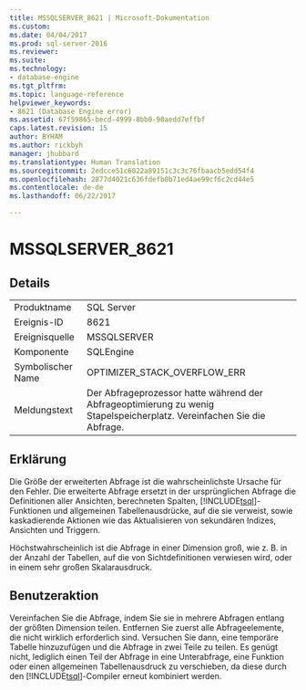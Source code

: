 ```yaml
---
title: MSSQLSERVER_8621 | Microsoft-Dokumentation
ms.custom: 
ms.date: 04/04/2017
ms.prod: sql-server-2016
ms.reviewer: 
ms.suite: 
ms.technology:
- database-engine
ms.tgt_pltfrm: 
ms.topic: language-reference
helpviewer_keywords:
- 8621 (Database Engine error)
ms.assetid: 67f59865-becd-4999-8bb0-90aedd7effbf
caps.latest.revision: 15
author: BYHAM
ms.author: rickbyh
manager: jhubbard
ms.translationtype: Human Translation
ms.sourcegitcommit: 2edcce51c6822a89151c3c3c76fbaacb5edd54f4
ms.openlocfilehash: 2877d4021c636fdefb0b71ed4ae99cf6c2cd44e5
ms.contentlocale: de-de
ms.lasthandoff: 06/22/2017

---
```

# <a name="mssqlserver8621"></a>MSSQLSERVER_8621
  
## <a name="details"></a>Details  
  
|||  
|-|-|  
|Produktname|SQL Server|  
|Ereignis-ID|8621|  
|Ereignisquelle|MSSQLSERVER|  
|Komponente|SQLEngine|  
|Symbolischer Name|OPTIMIZER_STACK_OVERFLOW_ERR|  
|Meldungstext|Der Abfrageprozessor hatte während der Abfrageoptimierung zu wenig Stapelspeicherplatz. Vereinfachen Sie die Abfrage.|  
  
## <a name="explanation"></a>Erklärung  
Die Größe der erweiterten Abfrage ist die wahrscheinlichste Ursache für den Fehler. Die erweiterte Abfrage ersetzt in der ursprünglichen Abfrage die Definitionen aller Ansichten, berechneten Spalten, [!INCLUDE[tsql](../../includes/tsql-md.md)]-Funktionen und allgemeinen Tabellenausdrücke, auf die sie verweist, sowie kaskadierende Aktionen wie das Aktualisieren von sekundären Indizes, Ansichten und Triggern.  
  
Höchstwahrscheinlich ist die Abfrage in einer Dimension groß, wie z. B. in der Anzahl der Tabellen, auf die von Sichtdefinitionen verwiesen wird, oder in einem sehr großen Skalarausdruck.  
  
## <a name="user-action"></a>Benutzeraktion  
Vereinfachen Sie die Abfrage, indem Sie sie in mehrere Abfragen entlang der größten Dimension teilen. Entfernen Sie zuerst alle Abfrageelemente, die nicht wirklich erforderlich sind. Versuchen Sie dann, eine temporäre Tabelle hinzuzufügen und die Abfrage in zwei Teile zu teilen.  Es genügt nicht, lediglich einen Teil der Abfrage in eine Unterabfrage, eine Funktion oder einen allgemeinen Tabellenausdruck zu verschieben, da diese durch den [!INCLUDE[tsql](../../includes/tsql-md.md)]-Compiler erneut kombiniert werden.  
  


